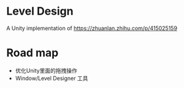 # Level Design

A Unity implementation of https://zhuanlan.zhihu.com/p/415025159

# Road map

- 优化Unity里面的拖拽操作
- Window/Level Designer 工具